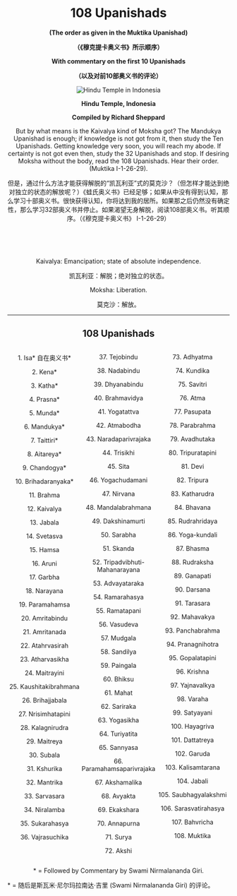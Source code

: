 
<h1 align="center"><b>108 Upanishads</b></h1>
<p align="center"><b>(The order as given in the Muktika Upanishad)</b></p>
<p align="center"><b>（《穆克提卡奥义书》所示顺序）</b></p>
<p align="center"><b>With commentary on the first 10 Upanishads</b></p>
<p align="center"><b>（以及对前10部奥义书的评论）</b></p>

<div align="center">
  <img src="https://github.com/Bluebear77/ni_ting_de_dao/assets/119409649/3461644c-e878-48ac-9569-8cc9ef4b59c2" alt="Hindu Temple in Indonesia">
  <p><b>Hindu Temple, Indonesia</b></p>
  <p><b>Compiled by Richard Sheppard</b></p>
</div>

<p align="center">
  But by what means is the Kaivalya kind of Moksha got? The Mandukya Upanishad is enough; if knowledge is not got from it, then study the Ten Upanishads. Getting knowledge very soon, you will reach my abode. If certainty is not got even then, study the 32 Upanishads and stop. If desiring Moksha without the body, read the 108 Upanishads. Hear their order. (Muktika I-1-26-29).</p>
<p align="center">
  但是，通过什么方法才能获得解脱的“凯瓦利亚”式的莫克沙？（但怎样才能达到绝对独立的状态的解放呢？）《蛙氏奥义书》已经足够；如果从中没有得到认知，那么学习十部奥义书。很快获得认知，你将达到我的居所。如果那之后仍然没有确定性，那么学习32部奥义书并停止。如果渴望无身解脱，阅读108部奥义书。听其顺序。（《穆克提卡奥义书》 I-1-26-29）
</p>
<br/>
<br/><br/>
<p align="center">Kaivalya: Emancipation; state of absolute independence.</p>
<p align="center">凯瓦利亚：解脱；绝对独立的状态。</p>
<p align="center">Moksha: Liberation.</p>
<p align="center">莫克沙：解放。</p>



***


<h2 align="center">108 Upanishads</h2>

<div style="display: flex; justify-content: center; text-align: center;">
  <div style="flex: 1;">
    <p>1. Isa* 自在奥义书*</p>
    <p>2. Kena*</p>
    <p>3. Katha*</p>
    <p>4. Prasna*</p>
    <p>5. Munda*</p>
    <p>6. Mandukya*</p>
    <p>7. Taittiri*</p>
    <p>8. Aitareya*</p>
    <p>9. Chandogya*</p>
    <p>10. Brihadaranyaka*</p>
    <p>11. Brahma</p>
    <p>12. Kaivalya</p>
    <p>13. Jabala</p>
    <p>14. Svetasva</p>
    <p>15. Hamsa</p>
    <p>16. Aruni</p>
    <p>17. Garbha</p>
    <p>18. Narayana</p>
    <p>19. Paramahamsa</p>
    <p>20. Amritabindu</p>
    <p>21. Amritanada</p>
    <p>22. Atahrvasirah</p>
    <p>23. Atharvasikha</p>
    <p>24. Maitrayini</p>
    <p>25. Kaushitakibrahmana</p>
    <p>26. Brihajjabala</p>
    <p>27. Nrisimhatapini</p>
    <p>28. Kalagnirudra</p>
    <p>29. Maitreya</p>
    <p>30. Subala</p>
    <p>31. Kshurika</p>
    <p>32. Mantrika</p>
    <p>33. Sarvasara</p>
    <p>34. Niralamba</p>
    <p>35. Sukarahasya</p>
    <p>36. Vajrasuchika</p>
  </div>
  <div style="flex: 1;">
    <p>37. Tejobindu</p>
    <p>38. Nadabindu</p>
    <p>39. Dhyanabindu</p>
    <p>40. Brahmavidya</p>
    <p>41. Yogatattva</p>
    <p>42. Atmabodha</p>
    <p>43. Naradaparivrajaka</p>
    <p>44. Trisikhi</p>
    <p>45. Sita</p>
    <p>46. Yogachudamani</p>
    <p>47. Nirvana</p>
    <p>48. Mandalabrahmana</p>
    <p>49. Dakshinamurti</p>
    <p>50. Sarabha</p>
    <p>51. Skanda</p>
    <p>52. Tripadvibhuti-Mahanarayana</p>
    <p>53. Advayataraka</p>
    <p>54. Ramarahasya</p>
    <p>55. Ramatapani</p>
    <p>56. Vasudeva</p>
    <p>57. Mudgala</p>
    <p>58. Sandilya</p>
    <p>59. Paingala</p>
    <p>60. Bhiksu</p>
    <p>61. Mahat</p>
    <p>62. Sariraka</p>
    <p>63. Yogasikha</p>
    <p>64. Turiyatita</p>
    <p>65. Sannyasa</p>
    <p>66. Paramahamsaparivrajaka</p>
    <p>67. Akshamalika</p>
    <p>68. Avyakta</p>
    <p>69. Ekakshara</p>
    <p>70. Annapurna</p>
    <p>71. Surya</p>
    <p>72. Akshi</p>
  </div>
  <div style="flex: 1;">
    <p>73. Adhyatma</p>
    <p>74. Kundika</p>
    <p>75. Savitri</p>
    <p>76. Atma</p>
    <p>77. Pasupata</p>
    <p>78. Parabrahma</p>
    <p>79. Avadhutaka</p>
    <p>80. Tripuratapini</p>
    <p>81. Devi</p>
    <p>82. Tripura</p>
    <p>83. Katharudra</p>
    <p>84. Bhavana</p>
    <p>85. Rudrahridaya</p>
    <p>86. Yoga-kundali</p>
    <p>87. Bhasma</p>
    <p>88. Rudraksha</p>
    <p>89. Ganapati</p>
    <p>90. Darsana</p>
    <p>91. Tarasara</p>
    <p>92. Mahavakya</p>
    <p>93. Panchabrahma</p>
    <p>94. Pranagnihotra</p>
    <p>95. Gopalatapini</p>
    <p>96. Krishna</p>
    <p>97. Yajnavalkya</p>
    <p>98. Varaha</p>
    <p>99. Satyayani</p>
    <p>100. Hayagriva</p>
    <p>101. Dattatreya</p>
    <p>102. Garuda</p>
    <p>103. Kalisamtarana</p>
    <p>104. Jabali</p>
    <p>105. Saubhagyalakshmi</p>
    <p>106. Sarasvatirahasya</p>
    <p>107. Bahvricha</p>
    <p>108. Muktika</p>
  </div>
</div>
<p align="center">* = Followed by Commentary by Swami Nirmalananda Giri.</p>
<palign="center">* = 随后是斯瓦米·尼尔玛拉南达·吉里 (Swami Nirmalananda Giri) 的评论。</p>
